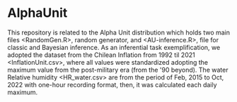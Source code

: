 # AlphaUnit

This repository is related to the Alpha Unit distribution which holds two main files <RandomGen.R>, random generator, and <AU-inference.R>, file for classic and Bayesian inference. As an inferential task exemplification, we adopted the dataset from the Chilean Inflation from 1992 til 2021 <InflationUnit.csv>, where all values were standardized adopting the maximum value from the post-military era (from the '90 beyond). The water Relative humidity <HR_water.csv> are from the period of Feb, 2015 to Oct, 2022 with one-hour recording format, then, it was calculated each daily maximum.
